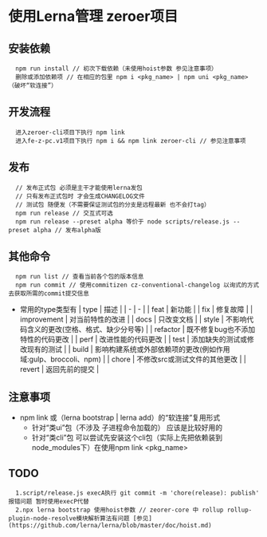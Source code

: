# 使用Lerna管理 zeroer项目
## 安装依赖
```
  npm run install // 初次下载依赖（未使用hoist参数 参见注意事项）
  删除或添加依赖项 // 在相应的包里 npm i <pkg_name> | npm uni <pkg_name>（破坏“软连接”）
```
## 开发流程
```
  进入zeroer-cli项目下执行 npm link
  进入fe-z-pc.v1项目下执行 npm i && npm link zeroer-cli // 参见注意事项
```
## 发布
```
  // 发布正式包 必须是主干才能使用lerna发包
  // 只有发布正式包时 才会生成CHANGELOG文件
  // 测试包 随便发（不需要保证测试包的分支是远程最新 也不会打tag）
  npm run release // 交互式可选
  npm run release --preset alpha 等价于 node scripts/release.js --preset alpha // 发布alpha版
```
## 其他命令
```
  npm run list // 查看当前各个包的版本信息
  npm run commit // 使用commitizen cz-conventional-changelog 以询式的方式去获取所需的commit提交信息
```
- 常用的type类型有
  | type | 描述 |
  | - | - |
  | feat | 新功能 |
  | fix | 修复故障 |
  | improvement | 对当前特性的改进 |
  | docs | 只改变文档 |
  | style | 不影响代码含义的更改(空格、格式、缺少分号等) |
  | refactor | 既不修复bug也不添加特性的代码更改 |
  | perf | 改进性能的代码更改 |
  | test | 添加缺失的测试或修改现有的测试 |
  | build | 影响构建系统或外部依赖项的更改(例如作用域:gulp、broccoli、npm) |
  | chore | 不修改src或测试文件的其他更改 |
  | revert | 返回先前的提交 |
## 注意事项
  - npm link 或（lerna bootstrap | lerna add）的“软连接”复用形式
    + 针对“类ui”包（不涉及 子进程命令加载的） 应该是比较好用的
    + 针对“类cli”包 可以尝试先安装这个cli包（实际上先把依赖装到node_modules下）在使用npm link <pkg_name>
## TODO
```
  1.script/release.js execA执行 git commit -m 'chore(release): publish' 报错问题 暂时使用execP代替
  2.npx lerna bootstrap 使用hoist参数 // zeorer-core 中 rollup rollup-plugin-node-resolve模块解析算法有问题 [参见](https://github.com/lerna/lerna/blob/master/doc/hoist.md)
```
